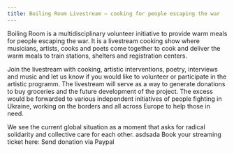 ```yaml
---
title: Boiling Room Livestream – cooking for people escaping the war
---
```


Boiling Room is a multidisciplinary volunteer initiative to provide warm meals for people escaping the war. 
It is a livestream cooking show where musicians, artists, cooks and poets come together to cook and deliver the warm meals to train stations, shelters and registration centers. 

Join the livestream with cooking, artistic interventions, poetry, interviews and music and let us know if you would like to volunteer or participate in the artistic programm. 
The livestream will serve as a way to generate donations to buy groceries and the future development of the project. The excess would be forwarded to various independent initiatives of people fighting in Ukraine, working on the borders and all across Europe to help those in need. 

We see the current global situation as a moment that asks for radical solidarity and collective care for each other.
asdsada
Book your streaming ticket here: 
Send donation via Paypal
